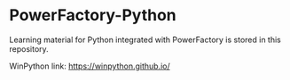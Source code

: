 # PowerFactory-Python

Learning material for Python integrated with PowerFactory is stored in this repository.

WinPython link:
https://winpython.github.io/

